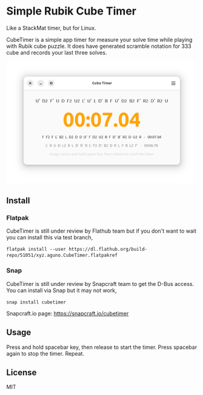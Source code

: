 # Simple Rubik Cube Timer

Like a StackMat timer, but for Linux.

CubeTimer is a simple app timer for measure your solve time while playing with Rubik cube puzzle. It does have generated scramble notation for 333 cube and records your last three solves.

<img src="https://github.com/herpiko/cubetimer/blob/master/assets/Screenshot%20from%202023-09-24%2022-55-25.png?raw=true"/>

## Install

### Flatpak

CubeTimer is still under review by Flathub team but if you don't want to wait you can install this via test branch,

```
flatpak install --user https://dl.flathub.org/build-repo/51051/xyz.aguno.CubeTimer.flatpakref
```

### Snap

CubeTimer is still under review by Snapcraft team to get the D-Bus access. You can install via Snap but it may not work,

```
snap install cubetimer
```

Snapcraft.io page: https://snapcraft.io/cubetimer



## Usage

Press and hold spacebar key, then release to start the timer. Press spacebar again to stop the timer. Repeat.


## License

MIT

